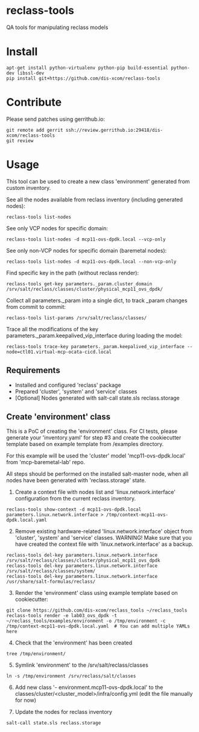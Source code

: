 # reclass-tools
QA tools for manipulating reclass models

Install
=======

```
apt-get install python-virtualenv python-pip build-essential python-dev libssl-dev
pip install git+https://github.com/dis-xcom/reclass-tools
```

Contribute
==========

Please send patches using gerrithub.io:

```
git remote add gerrit ssh://review.gerrithub.io:29418/dis-xcom/reclass-tools
git review
```

Usage
=====

This tool can be used to create a new class 'environment' generated from custom inventory.

See all the nodes available from reclass inventory (including generated nodes):
```
reclass-tools list-nodes
```

See only VCP nodes for specific domain:
```
reclass-tools list-nodes -d mcp11-ovs-dpdk.local --vcp-only
```

See only non-VCP nodes for specific domain (baremetal nodes):
```
reclass-tools list-nodes -d mcp11-ovs-dpdk.local --non-vcp-only
```

Find specific key in the path (without reclass render):
```
reclass-tools get-key parameters._param.cluster_domain /srv/salt/reclass/classes/cluster/physical_mcp11_ovs_dpdk/
```

Collect all parameters._param into a single dict, to track _param changes from commit to commit:
```
reclass-tools list-params /srv/salt/reclass/classes/
```

Trace all the modifications of the key parameters._param.keepalived_vip_interface during loading the model:
```
reclass-tools trace-key parameters._param.keepalived_vip_interface --node=ctl01.virtual-mcp-ocata-cicd.local
```

Requirements
------------

- Installed and configured 'reclass' package
- Prepared 'cluster', 'system' and 'service' classes
- [Optional] Nodes generated with salt-call state.sls reclass.storage

Create 'environment' class
--------------------------

This is a PoC of creating the 'environment' class.
For CI tests, please generate your 'inventory.yaml' for step #3 and create
the cookiecutter template based on example template from /examples directory.

For this example will be used the 'cluster' model 'mcp11-ovs-dpdk.local'
from 'mcp-baremetal-lab' repo.

All steps should be performed on the installed salt-master node, when all
nodes have been generated with 'reclass.storage' state.

1. Create a context file with nodes list and 'linux.network.interface' configuration
from the current reclass inventory.

```
reclass-tools show-context -d mcp11-ovs-dpdk.local parameters.linux.network.interface > /tmp/context-mcp11-ovs-dpdk.local.yaml
```

2. Remove existing hardware-related 'linux.network.interface' object from 'cluster', 'system' and 'service' classes.
WARNING! Make sure that you have created the context file with 'linux.network.interface' as a backup.

```
reclass-tools del-key parameters.linux.network.interface /srv/salt/reclass/classes/cluster/physical_mcp11_ovs_dpdk
reclass-tools del-key parameters.linux.network.interface /srv/salt/reclass/classes/system/
reclass-tools del-key parameters.linux.network.interface /usr/share/salt-formulas/reclass/
```

3. Render the 'environment' class using example template based on cookiecutter:

```
git clone https://github.com/dis-xcom/reclass_tools ~/reclass_tools
reclass-tools render -e lab03_ovs_dpdk -t ~/reclass_tools/examples/environment -o /tmp/environment -c /tmp/context-mcp11-ovs-dpdk.local.yaml  # You can add multiple YAMLs here
```

4. Check that the 'environment' has been created

```
tree /tmp/environment/
```

5. Symlink 'environment' to the /srv/salt/reclass/classes

```
ln -s /tmp/environment /srv/reclass/salt/classes
```

6. Add new class '- environment.mcp11-ovs-dpdk.local' to the classes/cluster/<cluster_model>/infra/config.yml
(edit the file manually for now)

7. Update the nodes for reclass inventory

```
salt-call state.sls reclass.storage
```